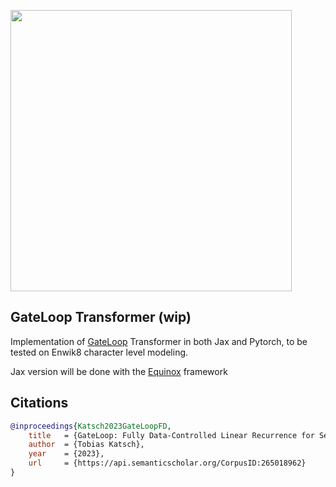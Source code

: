 <img src="./gateloop.png" width="450px"></img>

## GateLoop Transformer (wip)

Implementation of <a href="https://arxiv.org/abs/2311.01927">GateLoop</a> Transformer in both Jax and Pytorch, to be tested on Enwik8 character level modeling.

Jax version will be done with the <a href="https://github.com/patrick-kidger/equinox">Equinox</a> framework

## Citations

```bibtex
@inproceedings{Katsch2023GateLoopFD,
    title   = {GateLoop: Fully Data-Controlled Linear Recurrence for Sequence Modeling},
    author  = {Tobias Katsch},
    year    = {2023},
    url     = {https://api.semanticscholar.org/CorpusID:265018962}
}
```
